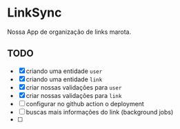 # LinkSync

Nossa App de organização de links marota.

## TODO

- [x] criando uma entidade `user`
- [x] criando uma entidade `link`
- [x] criar nossas validações para `user`
- [x] criar nossas validações para `link`
- [ ] configurar no github action o deployment
- [ ] buscas mais informações do link (background jobs)
- [ ] 
